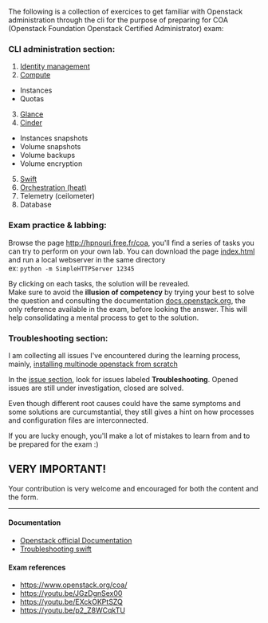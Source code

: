 The following is a collection of exercices to get familiar with Openstack administration through the cli for the purpose of preparing for COA (Openstack Foundation Openstack Certified Administrator) exam:

### CLI administration section:

1. [Identity management](https://github.com/AJNOURI/COA/wiki/01.-Identity:-Keystone)
2. [Compute](https://github.com/AJNOURI/COA/wiki/02.-Compute:-Nova)
  * Instances
  * Quotas
3. [Glance](https://github.com/AJNOURI/COA/wiki/03.-Image:-Glance)
4. [Cinder](https://github.com/AJNOURI/COA/wiki/04.-Block-Storage:-Cinder)
  * Instances snapshots    
  * Volume snapshots  
  * Volume backups
  * Volume encryption
5. [Swift](https://github.com/AJNOURI/COA/wiki/05.-Object-Storage:-Swift)
6. [Orchestration (heat)](https://github.com/AJNOURI/COA/wiki/06.-Orchestration:-Heat)
7. Telemetry (ceilometer)
8. Database

### Exam practice & labbing:

Browse the page http://hpnouri.free.fr/coa, you'll find a series of tasks you can try to perform on your own lab.
You can download the page [index.html](https://github.com/AJNOURI/ajnouri.github.io/blob/master/coa/index.html) and run a local webserver in the same directory    
ex: `python -m SimpleHTTPServer 12345`

By clicking on each tasks, the solution will be revealed.  
Make sure to avoid the **illusion of competency** by trying your best to solve the question and consulting the documentation [docs.openstack.org](docs.openstack.org), the only reference available in the exam, before looking the answer. 
This will help consolidating a mental process to get to the solution.  

### Troubleshooting section:

I am collecting all issues I've encountered during the learning process, mainly, [installing multinode openstack from scratch](http://docs.openstack.org/newton/install-guide-ubuntu/)

In the [issue section](https://github.com/AJNOURI/COA/issues), look for issues labeled **Troubleshooting**.
Opened issues are still under investigation, closed are solved.

Even though different root causes could have the same symptoms and some solutions are curcumstantial, they still gives a hint on how processes and configuration files are interconnected.

If you are lucky enough, you'll make a lot of mistakes to learn from and to be prepared for the exam :)

## VERY IMPORTANT!
Your contribution is very welcome and encouraged for both the content and the form.

----------------

#### Documentation
* [Openstack official Documentation](http://docs.openstack.org/)  
* [Troubleshooting swift](http://docs.openstack.org/admin-guide/objectstorage-troubleshoot.html)   
  
#### Exam references
* https://www.openstack.org/coa/  
* https://youtu.be/JGzDgnSex00  
* https://youtu.be/EXckOKPtSZQ  
* https://youtu.be/p2_Z8WCqkTU  
